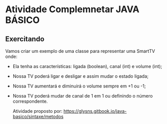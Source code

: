 # Atividade Complemnetar JAVA BÁSICO

## Exercitando 

Vamos criar um exemplo de uma classe para representar uma SmartTV onde:

- Ela tenha as características: ligada (boolean), canal (int) e volume (int);

- Nossa TV poderá ligar e desligar e assim mudar o estado ligada;

- Nossa TV aumentará e diminuirá o volume sempre em +1 ou -1;

- Nossa TV poderá mudar de canal de 1 em 1 ou definindo o número correspondente.


  Atividade proposto por:
  https://glysns.gitbook.io/java-basico/sintaxe/metodos
